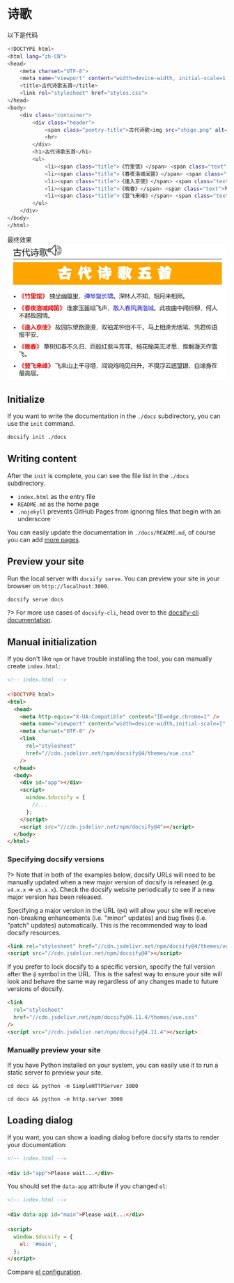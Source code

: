 # 诗歌

以下是代码
```bash
<!DOCTYPE html>
<html lang="zh-CN">
<head>
    <meta charset="UTF-8">
    <meta name="viewport" content="width=device-width, initial-scale=1.0">
    <title>古代诗歌五首</title>
    <link rel="stylesheet" href="styles.css">
</head>
<body>
    <div class="container">
        <div class="header">
            <span class="poetry-title">古代诗歌<img src="shige.png" alt=""></span>
            <hr>
        </div>
        <h1>古代诗歌五首</h1>
        <ul>
            <li><span class="title">《竹里馆》</span> <span class="text">独坐幽篁里，</span><span class="special-text">弹琴复长啸</span>。<span class="text">深林人不知，明月来相照。</span></li>
            <li><span class="title">《春夜洛城闻笛》</span> <span class="text">谁家玉笛暗飞声，</span><span class="special-text">散入春风满洛城</span>。<span class="text">此夜曲中闻折柳，何人不起故园情。</span></li>
            <li><span class="title">《逢入京使》</span> <span class="text">故园东望路漫漫，双袖龙钟泪不干。马上相逢无纸笔，凭君传语报平安。</span></li>
            <li><span class="title">《晚春》</span> <span class="text">草树知春不久归，百般红紫斗芳菲。杨花榆荚无才思，惟解漫天作雪飞。</span></li>
            <li><span class="title">《登飞来峰》</span> <span class="text">飞来山上千寻塔，闻说鸡鸣见日升。不畏浮云遮望眼，自缘身在最高层。</span></li>
        </ul>
    </div>
</body>
</html>
```
最终效果
<img src="images/1.png" alt="">


## Initialize

If you want to write the documentation in the `./docs` subdirectory, you can use the `init` command.

```bash
docsify init ./docs
```

## Writing content

After the `init` is complete, you can see the file list in the `./docs` subdirectory.

- `index.html` as the entry file
- `README.md` as the home page
- `.nojekyll` prevents GitHub Pages from ignoring files that begin with an underscore

You can easily update the documentation in `./docs/README.md`, of course you can add [more pages](more-pages.md).

## Preview your site

Run the local server with `docsify serve`. You can preview your site in your browser on `http://localhost:3000`.

```bash
docsify serve docs
```

?> For more use cases of `docsify-cli`, head over to the [docsify-cli documentation](https://github.com/docsifyjs/docsify-cli).

## Manual initialization

If you don't like `npm` or have trouble installing the tool, you can manually create `index.html`:

```html
<!-- index.html -->

<!DOCTYPE html>
<html>
  <head>
    <meta http-equiv="X-UA-Compatible" content="IE=edge,chrome=1" />
    <meta name="viewport" content="width=device-width,initial-scale=1" />
    <meta charset="UTF-8" />
    <link
      rel="stylesheet"
      href="//cdn.jsdelivr.net/npm/docsify@4/themes/vue.css"
    />
  </head>
  <body>
    <div id="app"></div>
    <script>
      window.$docsify = {
        //...
      };
    </script>
    <script src="//cdn.jsdelivr.net/npm/docsify@4"></script>
  </body>
</html>
```

### Specifying docsify versions

?> Note that in both of the examples below, docsify URLs will need to be manually updated when a new major version of docsify is released (e.g. `v4.x.x` => `v5.x.x`). Check the docsify website periodically to see if a new major version has been released.

Specifying a major version in the URL (`@4`) will allow your site will receive non-breaking enhancements (i.e. "minor" updates) and bug fixes (i.e. "patch" updates) automatically. This is the recommended way to load docsify resources.

```html
<link rel="stylesheet" href="//cdn.jsdelivr.net/npm/docsify@4/themes/vue.css" />
<script src="//cdn.jsdelivr.net/npm/docsify@4"></script>
```

If you prefer to lock docsify to a specific version, specify the full version after the `@` symbol in the URL. This is the safest way to ensure your site will look and behave the same way regardless of any changes made to future versions of docsify.

```html
<link
  rel="stylesheet"
  href="//cdn.jsdelivr.net/npm/docsify@4.11.4/themes/vue.css"
/>
<script src="//cdn.jsdelivr.net/npm/docsify@4.11.4"></script>
```

### Manually preview your site

If you have Python installed on your system, you can easily use it to run a static server to preview your site.

```python2
cd docs && python -m SimpleHTTPServer 3000
```

```python3
cd docs && python -m http.server 3000
```

## Loading dialog

If you want, you can show a loading dialog before docsify starts to render your documentation:

```html
<!-- index.html -->

<div id="app">Please wait...</div>
```

You should set the `data-app` attribute if you changed `el`:

```html
<!-- index.html -->

<div data-app id="main">Please wait...</div>

<script>
  window.$docsify = {
    el: '#main',
  };
</script>
```

Compare [el configuration](configuration.md#el).
